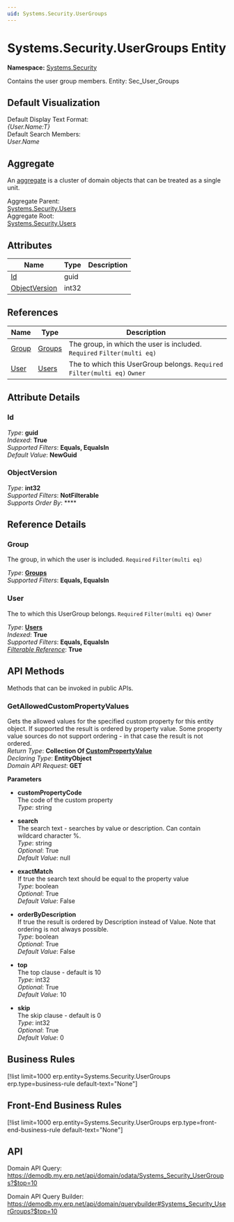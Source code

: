 ```yaml
---
uid: Systems.Security.UserGroups
---
```

# Systems.Security.UserGroups Entity

**Namespace:** [Systems.Security](Systems.Security.md)  

Contains the user group members. Entity: Sec_User_Groups

## Default Visualization
Default Display Text Format:  
_{User.Name:T}_  
Default Search Members:  
_User.Name_  

## Aggregate
An [aggregate](https://docs.erp.net/tech/advanced/concepts/aggregates.html) is a cluster of domain objects that can be treated as a single unit.  

Aggregate Parent:  
[Systems.Security.Users](Systems.Security.Users.md)  
Aggregate Root:  
[Systems.Security.Users](Systems.Security.Users.md)  

## Attributes

| Name | Type | Description |
| ---- | ---- | --- |
| [Id](Systems.Security.UserGroups.md#id) | guid |  
| [ObjectVersion](Systems.Security.UserGroups.md#objectversion) | int32 |  

## References

| Name | Type | Description |
| ---- | ---- | --- |
| [Group](Systems.Security.UserGroups.md#group) | [Groups](Systems.Security.Groups.md) | The group, in which the user is included. `Required` `Filter(multi eq)` |
| [User](Systems.Security.UserGroups.md#user) | [Users](Systems.Security.Users.md) | The <see cref="User"/> to which this UserGroup belongs. `Required` `Filter(multi eq)` `Owner` |


## Attribute Details

### Id

_Type_: **guid**  
_Indexed_: **True**  
_Supported Filters_: **Equals, EqualsIn**  
_Default Value_: **NewGuid**  

### ObjectVersion

_Type_: **int32**  
_Supported Filters_: **NotFilterable**  
_Supports Order By_: ****  


## Reference Details

### Group

The group, in which the user is included. `Required` `Filter(multi eq)`

_Type_: **[Groups](Systems.Security.Groups.md)**  
_Supported Filters_: **Equals, EqualsIn**  

### User

The <see cref="User"/> to which this UserGroup belongs. `Required` `Filter(multi eq)` `Owner`

_Type_: **[Users](Systems.Security.Users.md)**  
_Indexed_: **True**  
_Supported Filters_: **Equals, EqualsIn**  
_[Filterable Reference](https://docs.erp.net/dev/domain-api/filterable-references.html)_: **True**  


## API Methods

Methods that can be invoked in public APIs.

### GetAllowedCustomPropertyValues

Gets the allowed values for the specified custom property for this entity object.              If supported the result is ordered by property value. Some property value sources do not support ordering - in that case the result is not ordered.  
_Return Type_: **Collection Of [CustomPropertyValue](../data-types.md#general.custompropertyvalue)**  
_Declaring Type_: **EntityObject**  
_Domain API Request_: **GET**  

**Parameters**  
  * **customPropertyCode**  
    The code of the custom property  
    _Type_: string  

  * **search**  
    The search text - searches by value or description. Can contain wildcard character %.  
    _Type_: string  
     _Optional_: True  
    _Default Value_: null  

  * **exactMatch**  
    If true the search text should be equal to the property value  
    _Type_: boolean  
     _Optional_: True  
    _Default Value_: False  

  * **orderByDescription**  
    If true the result is ordered by Description instead of Value. Note that ordering is not always possible.  
    _Type_: boolean  
     _Optional_: True  
    _Default Value_: False  

  * **top**  
    The top clause - default is 10  
    _Type_: int32  
     _Optional_: True  
    _Default Value_: 10  

  * **skip**  
    The skip clause - default is 0  
    _Type_: int32  
     _Optional_: True  
    _Default Value_: 0  



## Business Rules

[!list limit=1000 erp.entity=Systems.Security.UserGroups erp.type=business-rule default-text="None"]

## Front-End Business Rules

[!list limit=1000 erp.entity=Systems.Security.UserGroups erp.type=front-end-business-rule default-text="None"]

## API

Domain API Query:
<https://demodb.my.erp.net/api/domain/odata/Systems_Security_UserGroups?$top=10>

Domain API Query Builder:
<https://demodb.my.erp.net/api/domain/querybuilder#Systems_Security_UserGroups?$top=10>

